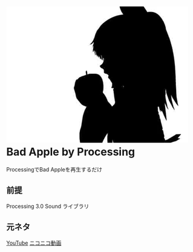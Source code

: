 ![Bad Apple](./Bad_Apple/data/99.jpg)
Bad Apple by Processing
====
ProcessingでBad Appleを再生するだけ
## 前提
Processing 3.0 Sound ライブラリ
## 元ネタ
[YouTube](https://www.youtube.com/watch?v=FtutLA63Cp8)
[ニコニコ動画](https://www.nicovideo.jp/watch/sm8628149)
